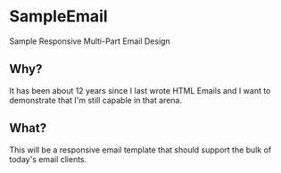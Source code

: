 # SampleEmail
Sample Responsive Multi-Part Email Design

## Why?
It has been about 12 years since I last wrote HTML Emails and I want to demonstrate that I'm still capable in that arena.

## What?
This will be a responsive email template that should support the bulk of today's email clients.
